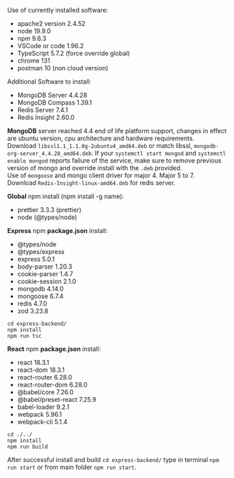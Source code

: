 
Use of currently installed software:  
- apache2 version 2.4.52  
- node 19.9.0  
- npm 9.6.3  
- VSCode or code 1.96.2  
- TypeScript 5.7.2 (force override global)  
- chrome 131  
- postman 10 (non cloud version)  

Additional Software to install:  
- MongoDB Server 4.4.28  
- MongoDB Compass 1.39.1  
- Redis Server 7.4.1  
- Redis Insight 2.60.0  

__MongoDB__ server reached 4.4 end of life platform support, changes in effect are ubuntu version, cpu architecture and hardware requirements.  
Download `libssl1.1_1.1.0g-2ubuntu4_amd64.deb` or match libssl, `mongodb-org-server_4.4.28_amd64.deb`. If your `systemctl start mongod` and `systemctl enable mongod` reports failure of the service, make sure to remove previous version of mongo and override install with the `.deb` provided.  
Use of `mongoose` and mongo client driver for major 4. Major 5 to 7.  
Download `Redis-Insight-linux-amd64.deb` for redis server.  

__Global__ npm install (npm install -g name):  
- prettier 3.3.3 (prettier)  
- node (@types/node)  

__Express__ npm __package.json__ install:  
- @types/node  
- @types/express  
- express 5.0.1  
- body-parser 1.20.3  
- cookie-parser 1.4.7  
- cookie-session 2.1.0  
- mongodb 4.14.0  
- mongoose 6.7.4  
- redis 4.7.0  
- zod 3.23.8  

````
cd express-backend/
npm install
npm run tsc
````

__React__ npm __package.json__ install:  
- react 18.3.1  
- react-dom 18.3.1  
- react-router 6.28.0  
- react-router-dom 6.28.0  
- @babel/core 7.26.0  
- @babel/preset-react 7.25.9  
- babel-loader 9.2.1  
- webpack 5.96.1  
- webpack-cli 5.1.4  

````
cd ./../
npm install
npm run build
````

After successful install and build `cd express-backend/` type in terminal `npm run start` or from main folder `npm run start`.  

